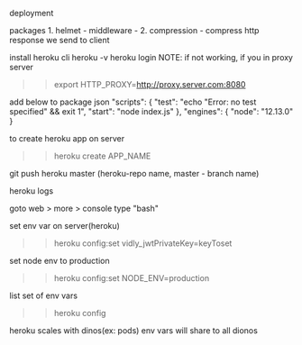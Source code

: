
deployment

packages
    1. helmet - middleware -
    2. compression - compress http response we send to client

install heroku cli
heroku -v
heroku login
NOTE: if not working, if you in proxy server
>> export HTTP_PROXY=http://proxy.server.com:8080

 add below to package json
 "scripts": {
    "test": "echo \"Error: no test specified\" && exit 1",
    "start": "node index.js"
  },
  "engines": {
    "node": "12.13.0" <!--  node version -->
  }

to create heroku app on server
>> heroku create APP_NAME

git push heroku master (heroku-repo name, master - branch name)
 
heroku logs

goto web > more > console 
type "bash"


set env var on server(heroku)
>> heroku config:set vidly_jwtPrivateKey=keyToset

set node env to production
>> heroku config:set NODE_ENV=production  

list set of env vars
>> heroku config

heroku scales with dinos(ex: pods)
env vars will share to all dionos
